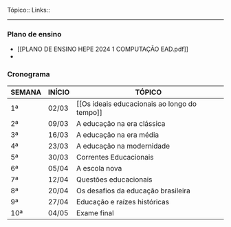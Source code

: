 Tópico::
Links::

---

### Plano de ensino
- [[PLANO DE ENSINO HEPE 2024 1 COMPUTAÇÃO EAD.pdf]]
- 
### Cronograma
| SEMANA | INÍCIO | TÓPICO                                       |
| ------ | ------ | -------------------------------------------- |
| 1ª     | 02/03  | [[Os ideais educacionais ao longo do tempo]] |
| 2ª     | 09/03  | A educação na era clássica                   |
| 3ª     | 16/03  | A educação na era média                      |
| 4ª     | 23/03  | A educação na modernidade                    |
| 5ª     | 30/03  | Correntes Educacionais                       |
| 6ª     | 05/04  | A escola nova                                |
| 7ª     | 12/04  | Questões educacionais                        |
| 8ª     | 20/04  | Os desafios da educação brasileira           |
| 9ª     | 27/04  | Educação e raízes históricas                 |
| 10ª    | 04/05  | Exame final                                  |
